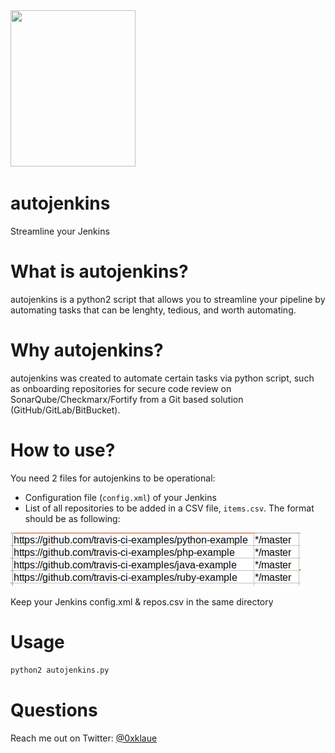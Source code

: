 <img src="https://www.jenkins.io/images/logos/jenkins-is-the-way/jenkins-is-the-way.png" width="200" height="250">

# autojenkins
Streamline your Jenkins

# What is autojenkins?
autojenkins is a python2 script that allows you to streamline your pipeline by automating tasks that can be lenghty, tedious, and worth automating.

# Why autojenkins?
autojenkins was created to automate certain tasks via python script, such as onboarding repositories for secure code review on SonarQube/Checkmarx/Fortify from a Git based solution (GitHub/GitLab/BitBucket).

# How to use?
You need 2 files for autojenkins to be operational:
 - Configuration file (`config.xml`) of your Jenkins
 - List of all repositories to be added in a CSV file, `items.csv`. The format should be as following: 

<img src="https://github.com/0xklaue/autojenkins/blob/main/res/items.png">

Keep your Jenkins config.xml & repos.csv in the same directory

# Usage

```sh
python2 autojenkins.py
```
# Questions
Reach me out on Twitter: [@0xklaue](https://twitter.com/0xklaue)
